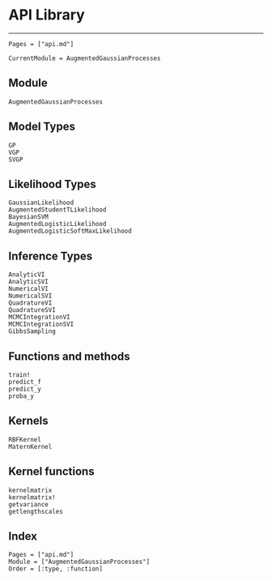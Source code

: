 # API Library

---
```@contents
Pages = ["api.md"]
```

```@meta
CurrentModule = AugmentedGaussianProcesses
```

## Module
```@docs
AugmentedGaussianProcesses
```

## Model Types

```@docs
GP
VGP
SVGP
```

## Likelihood Types

```@docs
GaussianLikelihood
AugmentedStudentTLikelihood
BayesianSVM
AugmentedLogisticLikelihood
AugmentedLogisticSoftMaxLikelihood
```

## Inference Types

```@docs
AnalyticVI
AnalyticSVI
NumericalVI
NumericalSVI
QuadratureVI
QuadratureSVI
MCMCIntegrationVI
MCMCIntegrationSVI
GibbsSampling
```

## Functions and methods

```@docs
train!
predict_f
predict_y
proba_y
```

## Kernels

```@docs
RBFKernel
MaternKernel
```

## Kernel functions

```@docs
kernelmatrix
kernelmatrix!
getvariance
getlengthscales
```


## Index

```@index
Pages = ["api.md"]
Module = ["AugmentedGaussianProcesses"]
Order = [:type, :function]
```
